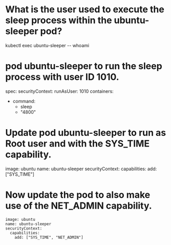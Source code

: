# What is the user used to execute the sleep process within the ubuntu-sleeper pod?

kubectl exec ubuntu-sleeper -- whoami

# pod ubuntu-sleeper to run the sleep process with user ID 1010.

spec:
  securityContext:
    runAsUser: 1010
  containers:
  - command:
    - sleep
    - "4800"

# Update pod ubuntu-sleeper to run as Root user and with the SYS_TIME capability.

image: ubuntu
    name: ubuntu-sleeper
    securityContext:
      capabilities:
        add: ["SYS_TIME"]

# Now update the pod to also make use of the NET_ADMIN capability.

    image: ubuntu
    name: ubuntu-sleeper
    securityContext:
      capabilities:
        add: ["SYS_TIME", "NET_ADMIN"]
